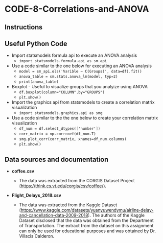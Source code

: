 # CODE-8-Correlations-and-ANOVA

## Instructions

## Useful Python Code
* Import statsmodels formula api to execute an ANOVA analysis
  * `import statsmodels.formula.api as sm_api`
* Use a code similar to the one below for executing an ANOVA analysis
  * `model = sm_api.ols('Varible ~ C(Groups)', data=df).fit()`
  * `anova_table = sm.stats.anova_lm(model, typ=2)`
  * `print(anova_table)`
* Boxplot - Useful to visualize groups that you analyize using ANOVA
  * `df.boxplot(column="COLUMN",by="GROUPS")`
  * `plt.show()`
* Import the graphics api from statsmodels to create a correlation matrix visualization
  * `import statsmodels.graphics.api as smg`
* Use a code similar to the the one below to create your correlation matrix visualization
  * `df_num = df.select_dtypes(['number'])`
  * `corr_matrix = np.corrcoef(df_num.T)`
  * `smg.plot_corr(corr_matrix, xnames=df_num.columns)`
  * `plt.show()`
## Data sources and documentation

* **coffee.csv**
  * The data was extracted from the CORGIS Dataset Project (https://think.cs.vt.edu/corgis/csv/coffee/).

* **Flight_Delays_2018.csv**
  * The data was extracted from the Kaggle Dataset (https://www.kaggle.com/datasets/yuanyuwendymu/airline-delay-and-cancellation-data-2009-2018). The authors of the Kaggle Dataset disclosed that the data was obtained from the Department of Transportation. The extract from the dataset on this assignment can only be used for educational purposes and was obtained by Dr. Villacis Calderon.
